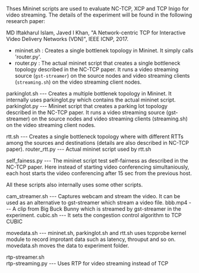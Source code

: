 Thses Mininet scripts are used to evaluate NC-TCP, XCP and TCP Inigo for video streaming. The details of the experiment will be found in the following research paper:

MD Iftakharul Islam, Javed I Khan, "A Network-centric TCP for Interactive Video Delivery Networks (VDN)", IEEE ICNP, 2017.


* mininet.sh : Creates a single bottlenek topology in Mininet. It simply calls 'router.py'.
* router.py  : The actual mininet script that creates a single bottleneck topology described in the NC-TCP paper. It runs a video streaming source (`gst-streamer`) on the source nodes and video streaming clients (`streaming.sh`) on the video streaming client nodes.

parkinglot.sh --- Creates a multiple bottlenek topology in Mininet. It internally uses parkinglot.py which contains the actual mininet script.
parkinglot.py --- Mininet script that creates a parking lot topology described in the NC-TCP paper. It runs a video streaming source (gst-streamer) on the source nodes  and video streaming clients (streaming.sh) on the video streaming client nodes.

rtt.sh        --- Creates a single bottleneck topology where with different RTTs among the sources and destinations (details are also described in NC-TCP paper).
router_rtt.py --- Actual mininet script used by rtt.sh

self_fainess.py --- The mininet script test self-fairness as described in the NC-TCP paper. Here instead of starting video conferencing simultaniously, each host starts the video conferencing after 15 sec from the previous host. 

All these scripts also internally uses some other scripts. 

cam_streamer.sh --- Captures webcam and stream the video. It can be used as an alternative to gst-streamer which stream a video file.
bbb.mp4         --- A clip from Big Buck Bunny which is streamed by gst-streamer in the experiment.
cubic.sh        --- It sets the congestion control algorithm to TCP CUBIC

movedata.sh     --- mininet.sh, parkinglot.sh and rtt.sh uses tcpprobe kernel module to record improtant data such as latency, throuput and so on. movedata.sh moves the data to experiment folder.

rtp-streamer.sh  
rtp-streaming.py --- Uses RTP for video streaming instead of TCP    

